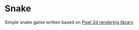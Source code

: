 # Snake

Simple snake game written based on [Pixel 2d rendering library](https://github.com/faiface/pixel)

